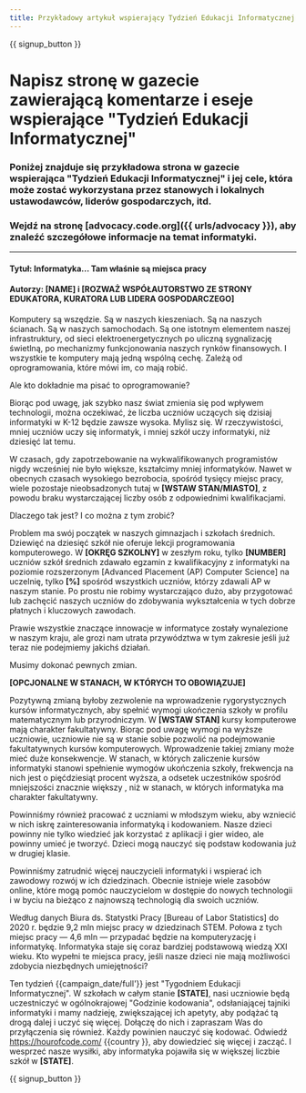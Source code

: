 ```yaml
---
title: Przykładowy artykuł wspierający Tydzień Edukacji Informatycznej oraz Godzinę Kodowania
---
```


{{ signup_button }}

# Napisz stronę w gazecie zawierającą komentarze i eseje wspierające "Tydzień Edukacji Informatycznej"

### Poniżej znajduje się przykładowa strona w gazecie wspierająca "Tydzień Edukacji Informatycznej" i jej cele, która może zostać wykorzystana przez stanowych i lokalnych ustawodawców, liderów gospodarczych, itd.

### Wejdź na stronę [advocacy.code.org]({{ urls/advocacy }}), aby znaleźć szczegółowe informacje na temat informatyki.

* * *

#### Tytuł: Informatyka... Tam właśnie są miejsca pracy

#### Autorzy: [NAME] i [ROZWAŻ WSPÓŁAUTORSTWO ZE STRONY EDUKATORA, KURATORA LUB LIDERA GOSPODARCZEGO]

Komputery są wszędzie. Są w naszych kieszeniach. Są na naszych ścianach. Są w naszych samochodach. Są one istotnym elementem naszej infrastruktury, od sieci elektroenergetycznych po uliczną sygnalizację świetlną, po mechanizmy funkcjonowania naszych rynków finansowych. I wszystkie te komputery mają jedną wspólną cechę. Zależą od oprogramowania, które mówi im, co mają robić.

Ale kto dokładnie ma pisać to oprogramowanie?

Biorąc pod uwagę, jak szybko nasz świat zmienia się pod wpływem technologii, można oczekiwać, że liczba uczniów uczących się dzisiaj informatyki w K-12 będzie zawsze wysoka. Mylisz się. W rzeczywistości, mniej uczniów uczy się informatyk, i mniej szkół uczy informatyki, niż dziesięć lat temu.

W czasach, gdy zapotrzebowanie na wykwalifikowanych programistów nigdy wcześniej nie było większe, kształcimy mniej informatyków. Nawet w obecnych czasach wysokiego bezrobocia, spośród tysięcy miejsc pracy, wiele pozostaje nieobsadzonych tutaj w **[WSTAW STAN/MIASTO]**, z powodu braku wystarczającej liczby osób z odpowiednimi kwalifikacjami.

Dlaczego tak jest? I co można z tym zrobić?

Problem ma swój początek w naszych gimnazjach i szkołach średnich. Dziewięć na dziesięć szkół nie oferuje lekcji programowania komputerowego. W **[OKRĘG SZKOLNY]** w zeszłym roku, tylko **[NUMBER]** uczniów szkół średnich zdawało egzamin z kwalifikacyjny z informatyki na poziomie rozszerzonym [Advanced Placement (AP) Computer Science] na uczelnię, tylko **[%]** spośród wszystkich uczniów, którzy zdawali AP w naszym stanie. Po prostu nie robimy wystarczająco dużo, aby przygotować lub zachęcić naszych uczniów do zdobywania wykształcenia w tych dobrze płatnych i kluczowych zawodach.

Prawie wszystkie znaczące innowacje w informatyce zostały wynalezione w naszym kraju, ale grozi nam utrata przywództwa w tym zakresie jeśli już teraz nie podejmiemy jakichś działań.

Musimy dokonać pewnych zmian.

**[OPCJONALNE W STANACH, W KTÓRYCH TO OBOWIĄZUJE]**

Pozytywną zmianą byłoby zezwolenie na wprowadzenie rygorystycznych kursów informatycznych, aby spełnić wymogi ukończenia szkoły w profilu matematycznym lub przyrodniczym. W **[WSTAW STAN]** kursy komputerowe mają charakter fakultatywny. Biorąc pod uwagę wymogi na wyższe uczniowie, uczniowie nie są w stanie sobie pozwolić na podejmowanie fakultatywnych kursów komputerowych. Wprowadzenie takiej zmiany może mieć duże konsekwencje. W stanach, w których zaliczenie kursów informatyki stanowi spełnienie wymogów ukończenia szkoły, frekwencja na nich jest o pięćdziesiąt procent wyższa, a odsetek uczestników spośród mniejszości znacznie większy , niż w stanach, w których informatyka ma charakter fakultatywny.

Powinniśmy również pracować z uczniami w młodszym wieku, aby wzniecić w nich iskrę zainteresowania informatyką i kodowaniem. Nasze dzieci powinny nie tylko wiedzieć jak korzystać z aplikacji i gier wideo, ale powinny umieć je tworzyć. Dzieci mogą nauczyć się podstaw kodowania już w drugiej klasie.

Powinniśmy zatrudnić więcej nauczycieli informatyki i wspierać ich zawodowy rozwój w ich dziedzinach. Obecnie istnieje wiele zasobów online, które mogą pomóc nauczycielom w dostępie do nowych technologii i w byciu na bieżąco z najnowszą technologią dla swoich uczniów.

Według danych Biura ds. Statystki Pracy [Bureau of Labor Statistics] do 2020 r. będzie 9,2 mln miejsc pracy w dziedzinach STEM. Połowa z tych miejsc pracy — 4,6 mln — przypadać będzie na komputeryzację i informatykę. Informatyka staje się coraz bardziej podstawową wiedzą XXI wieku. Kto wypełni te miejsca pracy, jeśli nasze dzieci nie mają możliwości zdobycia niezbędnych umiejętności?

Ten tydzień {{campaign_date/full'}} jest "Tygodniem Edukacji Informatycznej". W szkołach w całym stanie **[STATE]**, nasi uczniowie będą uczestniczyć w ogólnokrajowej "Godzinie kodowania", odsłaniającej tajniki informatyki i mamy nadzieję, zwiększającej ich apetyty, aby podążać tą drogą dalej i uczyć się więcej. Dołączę do nich i zapraszam Was do przyłączenia się również. Każdy powinien nauczyć się kodować. Odwiedź https://hourofcode.com/ {{country }}, aby dowiedzieć się więcej i zacząć. I wesprzeć nasze wysiłki, aby informatyka pojawiła się w większej liczbie szkół w **[STATE]**.

{{ signup_button }}